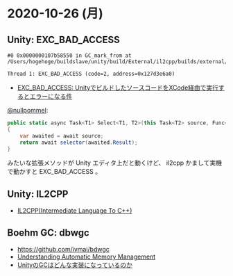 # 2020-10-26 (月)

## Unity: EXC_BAD_ACCESS

~~~
#0 0x0000000107b58550 in GC_mark_from at /Users/hogehoge/buildslave/unity/build/External/il2cpp/builds/external/bdwgc/mark.c:851
~~~

~~~
Thread 1: EXC_BAD_ACCESS (code=2, address=0x127d3e6a0)
~~~

- [EXC_BAD_ACCESS: UnityでビルドしたソースコードをXCode経由で実行するとエラーになる件](http://ninagreen.hatenablog.com/entry/2015/08/16/033039)



[@nullpommel](https://twitter.com/nullpommel/status/1159276299992461312):

~~~csharp
public static async Task<T1> Select<T1, T2>(this Task<T2> source, Func<T2, Task<T1>> selector)
{
    var awaited = await source;
    return await selector(awaited.Result);
}
~~~~

みたいな拡張メソッドが Unity エディタ上だと動くけど、 il2cpp かまして実機で動かすと EXC_BAD_ACCESS 。

## Unity: IL2CPP

- [IL2CPP(Intermediate Language To C++)](https://docs.unity3d.com/Manual/IL2CPP.html)

## Boehm GC: dbwgc

- https://github.com/ivmai/bdwgc
- [Understanding Automatic Memory Management](https://docs.unity3d.com/Manual/UnderstandingAutomaticMemoryManagement.html)
- [UnityのGCはどんな実装になっているのか](https://developer.aiming-inc.com/misc/what-impl-the-unity-gc/)
